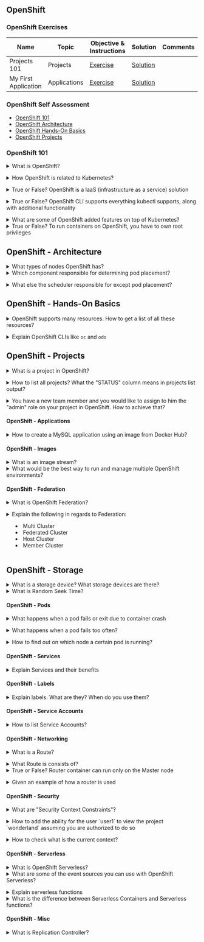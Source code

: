 ## OpenShift

### OpenShift Exercises

|Name|Topic|Objective & Instructions|Solution|Comments|
|--------|--------|------|----|----|
| Projects 101 | Projects | [Exercise](projects_101.md) | [Solution](solutions/projects_101.md)
| My First Application | Applications | [Exercise](my_first_app.md) | [Solution](solutions/my_first_app.md)

### OpenShift Self Assessment

* [OpenShift 101](#Openshift-101)
* [OpenShift Architecture](#Openshift-architecture)
* [OpenShift Hands-On Basics](#Openshift-hands-on-basics)
* [OpenShift Projects](#Openshift-projects)

<a name="openshift-101"></a>
### OpenShift 101

<details>
<summary>What is OpenShift?</summary><br><b>

OpenShift is a container orchestration platform based on Kubernetes.<br>
It can be used for deploying applications while having minimal management overhead.
</b></details>

<details>
<summary>How OpenShift is related to Kubernetes?</summary><br><b>

OpenShift is build on top of Kubernetes while defining its own custom resources in addition to the built-in resources.
</b></details>

<details>
<summary>True or False? OpenShift is a IaaS (infrastructure as a service) solution</summary><br><b>

False. OpenShift is a PaaS (platform as a service) solution.
</b></details>

<details>
<summary>True or False? OpenShift CLI supports everything kubectl supports, along with additional functionality</summary><br><b>

True
</b></details>

<details>
<summary>What are some of OpenShift added features on top of Kubernetes?</summary><br><b>

- UI: OpenShift provides unified UI out-of-the-box
- Routes: Simple procedure for exposing services
- Developer Workflow Support: built-in CI/CD (openshift pipelines), built-in container registry and tooling for building artifacts from source to container images
</b></details>

<details>
<summary>True or False? To run containers on OpenShift, you have to own root privileges</summary><br><b>

False. OpenShift supports rootless containers by default.
</b></details>

<a name="openshift-architecture"></a>
## OpenShift - Architecture

<details>
<summary>What types of nodes OpenShift has?</summary><br><b>

- Workers: Where the end-user applications are running
- Masters: Responsible for managing the cluster
</b></details>

<details>
<summary>Which component responsible for determining pod placement?</summary><br><b>

The Scheduler.
</b></details>

<details>
<summary>What else the scheduler responsible for except pod placement?</summary><br><b>

Application high availability by spreading pod replicas between worker nodes
</b></details>

<a name="openshift-hands-on-basics"></a>
## OpenShift - Hands-On Basics

<details>
<summary>OpenShift supports many resources. How to get a list of all these resources?</summary><br><b>

`oc api-resources`
</b></details>

<details>
<summary>Explain OpenShift CLIs like <code>oc</code> and <code>odo</code></summary><br><b>

oc is used for creating applications, but also for administrating OpenShift cluster<br>
odo is used solely for managing applications on OpenShift (mainly from developers' perspective) and has nothing to do with administrating the cluster
</b></details>

<a name="openshift-projects"></a>
## OpenShift - Projects

<details>
<summary>What is a project in OpenShift?</summary><br><b>

A project in OpenShift is a Kubernetes namespace with annotations.<br>
In simpler words, think about it as an isolated environment for users to manage and organize their resources (like Pods, Deployments, Service, etc.).
</b></details>

<details>
<summary>How to list all projects? What the "STATUS" column means in projects list output?</summary><br><b>

`oc get projects` will list all projects. The "STATUS" column can be used to see which projects are currently active.
</b></details>

<details>
<summary>You have a new team member and you would like to assign to him the "admin" role on your project in OpenShift. How to achieve that?</summary><br><b>

`oc adm policy add-role-to-user <role> <user> -n <project>`
</b></details>

#### OpenShift - Applications

<details>
<summary>How to create a MySQL application using an image from Docker Hub?</summary><br><b>

`oc new-app mysql`
</b></details>

#### OpenShift - Images

<details>
<summary>What is an image stream?</summary><br><b>
</b>
An image stream is a concept in OpenShift, a container application platform that automates the build, deployment, and scaling of applications. It is a single pointer to a set of related images. An image stream comprises one or more Docker images identified by tags. It presents a single virtual view of related images, similar to a Docker image repository, and may contain images from its own image repository in OpenShift’s integrated Docker Registry or other image streams. By watching an image stream, builds and deployments can receive notifications when new images are added or modified and react by performing a build or deployment, respectively.
</details>

<details>
<summary>What would be the best way to run and manage multiple OpenShift environments?</summary><br><b>

Federation
</b></details>

#### OpenShift - Federation

<details>
<summary>What is OpenShift Federation?</summary><br><b>

Management and deployment of services and workloads accross multiple independent clusters from a single API
</b></details>

<details>
<summary>Explain the following in regards to Federation:

  * Multi Cluster
  * Federated Cluster
  * Host Cluster
  * Member Cluster
</summary><br><b>

  * Multi Cluster - Multiple clusters deployed independently, not being aware of each other
  * Federated Cluster - Multiple clusters managed by the OpenShift Federation Control Plane
  * Host Cluster - The cluster that runs the Federation Control Plane
  * Member Cluster - Cluster that is part of the Federated Cluster and connected to Federation Control Plane
</b></details>

## OpenShift - Storage

<details>
<summary>What is a storage device? What storage devices are there?</summary><br><b>

* Hard Disks
* SSD
* USB
* Magnetic Tape
</b></details>

<details>
<summary>What is Random Seek Time?</summary><br><b>

The time it takes for a disk to reach the place where the data is located and read a single block/sector.

Bones question: What is the random seek time in SSD and Magnetic Disk?
Answer: Magnetic is about 10ms and SSD is somewhere between 0.08 and 0.16ms
</b></details>

#### OpenShift - Pods

<details>
<summary>What happens when a pod fails or exit due to container crash</summary><br><b>

Master node automatically restarts the pod unless it fails too often.
</b></details>

<details>
<summary>What happens when a pod fails too often?</summary><br><b>

It's marked as bad by the master node and temporarly not restarted anymore.
</b></details>

<details>
<summary>How to find out on which node a certain pod is running?</summary><br><b>

`oc get po -o wide`
</b></details>

#### OpenShift - Services

<details>
<summary>Explain Services and their benefits</summary><br><b>

  - Services in OpenShift define access policy to one or more set of pods.<br>
  - They are connecting applications together by enabling communication between them
  - They provide permanent internal IP addresses and hostnames for applications
  - They are able to provide basic internal load balancing
</b></details>

#### OpenShift - Labels

<details>
<summary>Explain labels. What are they? When do you use them?</summary><br><b>

  - Labels are used to group or select API objects
  - They are simple key-value pairs and can be included in metadata of some objects
  - A common use case: group pods, services, deployments, ... all related to a certain application
</b></details>

#### OpenShift - Service Accounts

<details>
<summary>How to list Service Accounts?</summary><br><b>

`oc get serviceaccounts`
</b></details>

#### OpenShift - Networking

<details>
<summary>What is a Route?</summary><br><b>

A route is exposing a service by giving it hostname which is externally reachable
</b></details>

<details>
<summary>What Route is consists of?</summary><br><b>

  - name
  - service selector
  - (optional) security configuration
</b></details>

<details>
<summary>True or False? Router container can run only on the Master node</summary><br><b>

False. It can run on any node.
</b></details>

<details>
<summary>Given an example of how a router is used</summary><br><b>

1. Client is using an address of application running on OpenShift
2. DNS resolves to host running the router
3. Router checks whether route exists
4. Router proxies the request to the internal pod 
</b></details>

#### OpenShift - Security

<details>
<summary>What are "Security Context Constraints"?</summary><br><b>

From [OpenShift Docs](https://docs.openshift.com/container-platform/4.7/authentication/managing-security-context-constraints.html): "Similar to the way that RBAC resources control user access, administrators can use security context constraints (SCCs) to control permissions for pods".
</b></details>

<details>
<summary>How to add the ability for the user `user1` to view the project `wonderland` assuming you are authorized to do so</summary><br><b>

oc adm policy add-role-to-user view user1 -n wonderland
</b></details>

<details>
<summary>How to check what is the current context?</summary><br><b>

`oc whoami --show-context`
</b></details>

#### OpenShift - Serverless

<details>
<summary>What is OpenShift Serverless?</summary><br><b>

  - In general 'serverless' is a cloud computing model where scaling and provisioning is taken care for application developers, so they can focus on the development aspect rather infrastructure related tasks
  - OpenShift Serverless allows you to dynamically scale your applications and provides the ability to build event-driven applications, whether the sources are on Kubernetes, the cloud or on-premise solutions
  - OpenShift Serverless is based on the Knative project.
</b></details>

<details>
<summary>What are some of the event sources you can use with OpenShift Serverless?</summary><br><b>

  * Kafka
  * Kubernetes APIs
  * AWS Kinesis
  * AWS SQS
  * JIRA
  * Slack

More are supported and provided with OpenShift.
</b></details>

<details>
<summary>Explain serverless functions</summary><br><b>
</b></details>

<details>
<summary>What is the difference between Serverless Containers and Serverless functions?</summary><br><b>
</b></details>

#### OpenShift - Misc

<details>
<summary>What is Replication Controller?</summary><br><b>

Replication Controller responsible for ensuring the specified number of pods is running at all times.<br>
If more pods are running than needed -> it deletes some of them<br>
If not enough pods are running -> it creates more
</b></details>
